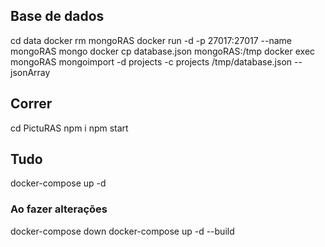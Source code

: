 ## Base de dados
cd data
docker rm mongoRAS
docker run -d -p 27017:27017 --name mongoRAS mongo
docker cp database.json mongoRAS:/tmp
docker exec mongoRAS mongoimport -d projects -c projects /tmp/database.json --jsonArray

## Correr
cd PictuRAS
npm i
npm start

## Tudo
docker-compose up -d

### Ao fazer alterações
docker-compose down
docker-compose up -d --build
